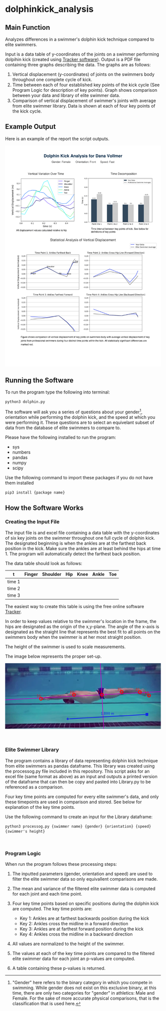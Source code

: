 # dolphinkick_analysis

## Main Function

Analyzes differences in a swimmer's dolphin kick technique compared to elite swimmers.

Input is a data table of y-coordinates of the joints on a swimmer performing dolpihin kick (created using [Tracker software](https://physlets.org/tracker/)). Output is a PDF file containing three graphs describing the data. The graphs are as follows:

1. Vertical displacement (y-coordinates) of joints on the swimmers body throughout one complete cycle of kick.
2. Time between each of four established key points of the kick cycle (See Program Logic for description of key points). Graph shows comparison between your data and library of elite swimmer data.
3. Comparison of vertical displacement of swimmer's joints with average from elite swimmer library. Data is shown at each of four key points of the kick cycle.

## Example Output

Here is an example of the report the script outputs.

![Example Output](example_output-1.png)

## Running the Software

To run the program type the following into terminal:
```
python3 dolphin.py
```

The software will ask you a series of questions about your gender[^1], orientation while performing the dolphin kick, and the speed at which you were performing it. These questions are to select an equivelant subset of data from the database of elite swimmers to compare to.

[^1]: "Gender" here refers to the binary category in which you compete in swimming. While gender does not exist on this exclusive binary, at this time, there are only two categories for "gender" in athletics: Male and Female. For the sake of more accurate physical comparisons, that is the classification that is used here. 

Please have the following installed to run the program:

* sys
* numbers
* pandas
* numpy
* scipy

Use the following command to import these packages if you do not have them installed
```
pip3 install {package name}
```

## How the Software Works

### Creating the Input File

The input file is and excel file containing a data table with the y-coordinates of six key joints on the swimmer throughout one full cycle of dolphin kick. The designated beginning is when the ankles are at the farthest back position in the kick. Make sure the ankles are at least behind the hips at time 1. The program will automatically detect the farthest back position.

The data table should look as follows:

| t      | Finger | Shoulder | Hip | Knee | Ankle | Toe |
|--------|--------|----------|-----|------|-------|-----|
| time 1 |        |          |     |      |       |     |
| time 2 |        |          |     |      |       |     |
| time 3 |        |          |     |      |       |     |

The easiest way to create this table is using the free online software [Tracker](https://physlets.org/tracker/). 

In order to keep values relative to the swimmer's location in the frame, the hips are designated as the origin of the x,y-plane. The angle of the x-axis is designated as the straight line that represents the best fit to all points on the swimmers body when the swimmer is at her most straight position.

The height of the swimmer is used to scale measurements.

The image below represents the proper set-up.


![Swimmer](example_swimmer.png)

<br>

### Elite Swimmer Library

The program contains a library of data representing dolphin kick technique from elite swimmers as pandas dataframe. This library was created using the processog.py file included in this repository. This script asks for an excel file (same format as above) as an input and outputs a printed version of the dataframe that can then be copy and pasted into Library.py to be referenced as a comparison.

Four key time points are computed for every elite swimmer's data, and only these timepoints are used in comparison and stored. See below for explanation of the key time points.

Use the following command to create an input for the Library dataframe:

```
python3 processog.py {swimmer name} {gender} {orientation} {speed} {swimmer's height}
```
<br>

### Program Logic

When run the program follows these processing steps:

1. The inputted parameters (gender, orientation and speed) are used to filter the elite swimmer data so only equivallent comparisons are made. 

2. The mean and variance of the filtered elite swimmer data is computed for each joint and each time point.

3. Four key time points based on specific positions during the dolphin kick are computed. The key time points are:

      * Key 1: Ankles are at farthest backwards position during the kick
      * Key 2: Ankles cross the midline in a forward direction
      * Key 3: Ankles are at farthest forward position during the kick
      * Key 4: Ankles cross the midline in a backward direction
      
4. All values are normalized to the height of the swimmer.

5. The values at each of the key time points are compared to the filtered elite swimmer data for each joint an p-values are computed.

6. A table containing these p-values is returned.



